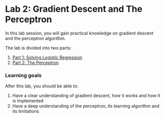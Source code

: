 # Lab 2: Gradient Descent and The Perceptron

In this lab session, you will gain practical knowledge on gradient descent and the perceptron algorithm.

The lab is divided into two parts:

1. [Part 1: Solving Logistic Regression](./lr/log_reg_solver.ipynb)
2. [Part 2: The Perceptron](./perceptron/perceptron.ipynb)

### Learning goals

After this lab, you should be able to:

1. Have a clear understanding of gradient descent, how it works and how it is implemented
2. Have a deep understanding of the perceptron, its learning algorithm and its limitations
